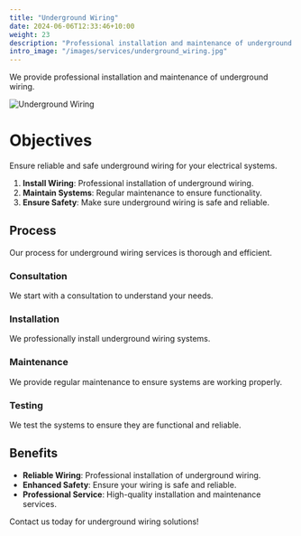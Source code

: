 ```yaml
---
title: "Underground Wiring"
date: 2024-06-06T12:33:46+10:00
weight: 23
description: "Professional installation and maintenance of underground wiring to ensure reliable and safe electrical systems."
intro_image: "/images/services/underground_wiring.jpg"
---
```


We provide professional installation and maintenance of underground wiring.

![Underground Wiring](/images/services/underground_wiring.jpg)

# Objectives

Ensure reliable and safe underground wiring for your electrical systems.

1. **Install Wiring**: Professional installation of underground wiring.
2. **Maintain Systems**: Regular maintenance to ensure functionality.
3. **Ensure Safety**: Make sure underground wiring is safe and reliable.

## Process

Our process for underground wiring services is thorough and efficient.

### Consultation

We start with a consultation to understand your needs.

### Installation

We professionally install underground wiring systems.

### Maintenance

We provide regular maintenance to ensure systems are working properly.

### Testing

We test the systems to ensure they are functional and reliable.

## Benefits

- **Reliable Wiring**: Professional installation of underground wiring.
- **Enhanced Safety**: Ensure your wiring is safe and reliable.
- **Professional Service**: High-quality installation and maintenance services.

Contact us today for underground wiring solutions!

